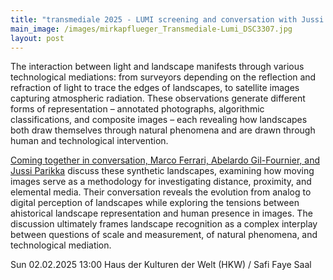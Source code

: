 ```yaml
---
title: "transmediale 2025 - LUMI screening and conversation with Jussi Parikka and Marco Ferrari"
main_image: /images/mirkapflueger_Transmediale-Lumi_DSC3307.jpg
layout: post
---
```


The interaction between light and landscape manifests through various technological mediations: from surveyors depending on the reflection and refraction of light to trace the edges of landscapes, to satellite images capturing atmospheric radiation. These observations generate different forms of representation – annotated photographs, algorithmic classifications, and composite images – each revealing how landscapes both draw themselves through natural phenomena and are drawn through human and technological intervention.

<a href="https://transmediale.de/en/event/synthetic-surfaces-and-planetary-light">Coming together in conversation, Marco Ferrari, Abelardo Gil-Fournier, and Jussi Parikka</a> discuss these synthetic landscapes, examining how moving images serve as a methodology for investigating distance, proximity, and elemental media. Their conversation reveals the evolution from analog to digital perception of landscapes while exploring the tensions between ahistorical landscape representation and human presence in images. The discussion ultimately frames landscape recognition as a complex interplay between questions of scale and measurement, of natural phenomena, and technological mediation.

Sun 02.02.2025 13:00
Haus der Kulturen der Welt (HKW) / Safi Faye Saal 